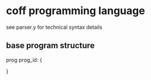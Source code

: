 # coff programming language

see parser.y for technical syntax details

## base program structure

prog prog_id: {

}

